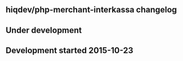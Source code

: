hiqdev/php-merchant-interkassa changelog
----------------------------------------

## Under development


## Development started 2015-10-23

